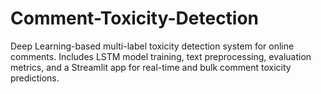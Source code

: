 # Comment-Toxicity-Detection
Deep Learning-based multi-label toxicity detection system for online comments. Includes LSTM model training, text preprocessing, evaluation metrics, and a Streamlit app for real-time and bulk comment toxicity predictions.
